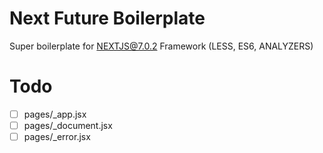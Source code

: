 # Next Future Boilerplate
Super boilerplate for NEXTJS@7.0.2 Framework (LESS, ES6, ANALYZERS)

# Todo

- [ ] pages/_app.jsx
- [ ] pages/_document.jsx
- [ ] pages/_error.jsx
